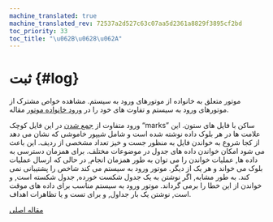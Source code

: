 ```yaml
---
machine_translated: true
machine_translated_rev: 72537a2d527c63c07aa5d2361a8829f3895cf2bd
toc_priority: 33
toc_title: "\u062B\u0628\u062A"
---
```


# ثبت {#log}

موتور متعلق به خانواده از موتورهای ورود به سیستم. مشاهده خواص مشترک از موتورهای ورود به سیستم و تفاوت های خود را در [ورود خانواده موتور](index.md) مقاله.

ورود متفاوت از [جمع شدن](tinylog.md) در این فایل کوچک “marks” ساکن با فایل های ستون. این علامت ها در هر بلوک داده نوشته شده است و شامل شیپور خاموشی که نشان می دهد از کجا شروع به خواندن فایل به منظور جست و خیز تعداد مشخصی از ردیف. این باعث می شود امکان خواندن داده های جدول در موضوعات مختلف.
برای همزمان دسترسی به داده ها, عملیات خواندن را می توان به طور همزمان انجام, در حالی که ارسال عملیات بلوک می خواند و هر یک از دیگر.
موتور ورود به سیستم می کند شاخص را پشتیبانی نمی کند. به طور مشابه, اگر نوشتن به یک جدول شکست خورده, جدول شکسته است, و خواندن از این خطا را برمی گرداند. موتور ورود به سیستم مناسب برای داده های موقت است, نوشتن یک بار جداول, و برای تست و یا تظاهرات اهداف.

[مقاله اصلی](https://clickhouse.tech/docs/en/operations/table_engines/log/) <!--hide-->
